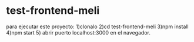 # test-frontend-meli

para ejecutar este proyecto:
1)clonalo
2)cd test-frontend-meli
3)npm install
4)npm start 5) abrir puerto localhost:3000 en el navegador.
